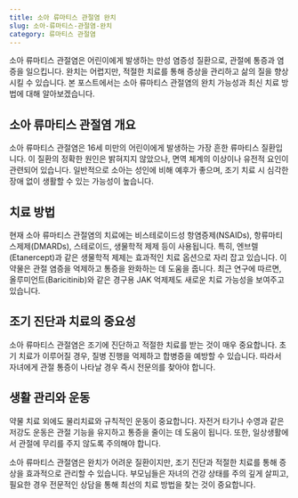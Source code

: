 ```yaml
---
title: 소아 류마티스 관절염 완치
slug: 소아-류마티스-관절염-완치
category: 류마티스 관절염
---
```


소아 류마티스 관절염은 어린이에게 발생하는 만성 염증성 질환으로, 관절에 통증과 염증을 일으킵니다. 완치는 어렵지만, 적절한 치료를 통해 증상을 관리하고 삶의 질을 향상시킬 수 있습니다. 본 포스트에서는 소아 류마티스 관절염의 완치 가능성과 최신 치료 방법에 대해 알아보겠습니다.

## 소아 류마티스 관절염 개요

소아 류마티스 관절염은 16세 미만의 어린이에게 발생하는 가장 흔한 류마티스 질환입니다. 이 질환의 정확한 원인은 밝혀지지 않았으나, 면역 체계의 이상이나 유전적 요인이 관련되어 있습니다. 일반적으로 소아는 성인에 비해 예후가 좋으며, 조기 치료 시 심각한 장애 없이 생활할 수 있는 가능성이 높습니다.

## 치료 방법

현재 소아 류마티스 관절염의 치료에는 비스테로이드성 항염증제(NSAIDs), 항류마티스제제(DMARDs), 스테로이드, 생물학적 제제 등이 사용됩니다. 특히, 엔브렐(Etanercept)과 같은 생물학적 제제는 효과적인 치료 옵션으로 자리 잡고 있습니다. 이 약물은 관절 염증을 억제하고 통증을 완화하는 데 도움을 줍니다. 최근 연구에 따르면, 올루미언트(Baricitinib)와 같은 경구용 JAK 억제제도 새로운 치료 가능성을 보여주고 있습니다.

## 조기 진단과 치료의 중요성

소아 류마티스 관절염은 조기에 진단하고 적절한 치료를 받는 것이 매우 중요합니다. 초기 치료가 이루어질 경우, 질병 진행을 억제하고 합병증을 예방할 수 있습니다. 따라서 자녀에게 관절 통증이 나타날 경우 즉시 전문의를 찾아야 합니다.

## 생활 관리와 운동

약물 치료 외에도 물리치료와 규칙적인 운동이 중요합니다. 자전거 타기나 수영과 같은 저강도 운동은 관절 기능을 유지하고 통증을 줄이는 데 도움이 됩니다. 또한, 일상생활에서 관절에 무리를 주지 않도록 주의해야 합니다.

소아 류마티스 관절염은 완치가 어려운 질환이지만, 조기 진단과 적절한 치료를 통해 증상을 효과적으로 관리할 수 있습니다. 부모님들은 자녀의 건강 상태를 주의 깊게 살피고, 필요한 경우 전문적인 상담을 통해 최선의 치료 방법을 찾는 것이 중요합니다.